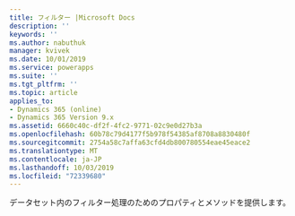```yaml
---
title: フィルター |Microsoft Docs
description: ''
keywords: ''
ms.author: nabuthuk
manager: kvivek
ms.date: 10/01/2019
ms.service: powerapps
ms.suite: ''
ms.tgt_pltfrm: ''
ms.topic: article
applies_to:
- Dynamics 365 (online)
- Dynamics 365 Version 9.x
ms.assetid: 6660c40c-df2f-4fc2-9771-02c9e0d27b3a
ms.openlocfilehash: 60b78c79d4177f5b978f54385af8708a8830480f
ms.sourcegitcommit: 2754a58c7affa63cfd4db800780554eae45eace2
ms.translationtype: MT
ms.contentlocale: ja-JP
ms.lasthandoff: 10/03/2019
ms.locfileid: "72339680"
---
```

データセット内のフィルター処理のためのプロパティとメソッドを提供します。
